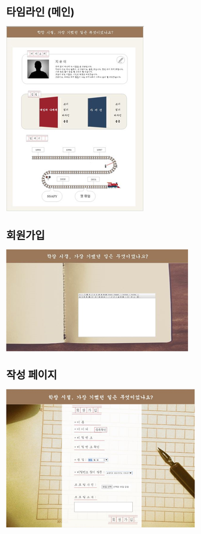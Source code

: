 # 타임라인 (메인)

![image-20210423115341436](%EC%99%80%EC%9D%B4%EC%96%B4%ED%94%84%EB%A0%88%EC%9E%84.assets/image-20210423115341436.png)

# 회원가입

![image-20210423115349266](%EC%99%80%EC%9D%B4%EC%96%B4%ED%94%84%EB%A0%88%EC%9E%84.assets/image-20210423115349266.png)

# 작성 페이지

![image-20210423115354435](%EC%99%80%EC%9D%B4%EC%96%B4%ED%94%84%EB%A0%88%EC%9E%84.assets/image-20210423115354435.png)